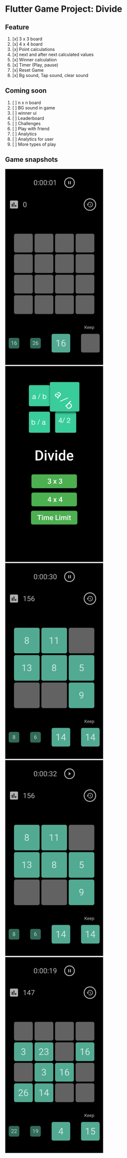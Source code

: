 # Flutter Game Project: Divide

## Feature
 1. [x] 3 x 3 board
 2. [x] 4 x 4 board
 3. [x] Point calculations
 4. [x] next and after next calculated values
 5. [x] Winner calculation
 6. [x] Timer (Play, pause)
 7. [x] Reset Game
 8. [x] Bg sound, Tap sound, clear sound
 
## Coming soon
 1. [ ] n x n board
 2. [ ] BG sound in game
 3. [ ] winner ui
 4. [ ] Leaderboard
 5. [ ] Challenges
 6. [ ] Play with friend
 7. [ ] Analytics
 8. [ ] Analytics for user
 9. [ ] More types of play 
 
 
## Game snapshots

![GameImage](https://github.com/viveky259259/divide_game/blob/master/snapshots/divide%20game%2012.png?raw=true)
![GameImage](https://github.com/viveky259259/divide_game/blob/master/snapshots/divide%20game1.png?raw=true)
![GameImage](https://github.com/viveky259259/divide_game/blob/master/snapshots/divide%20game%2013.png?raw=true)
![GameImage](https://github.com/viveky259259/divide_game/blob/master/snapshots/divide%20game%2014.png?raw=true)
![GameImage](https://github.com/viveky259259/divide_game/blob/master/snapshots/divide%20game%2015.png?raw=true)

